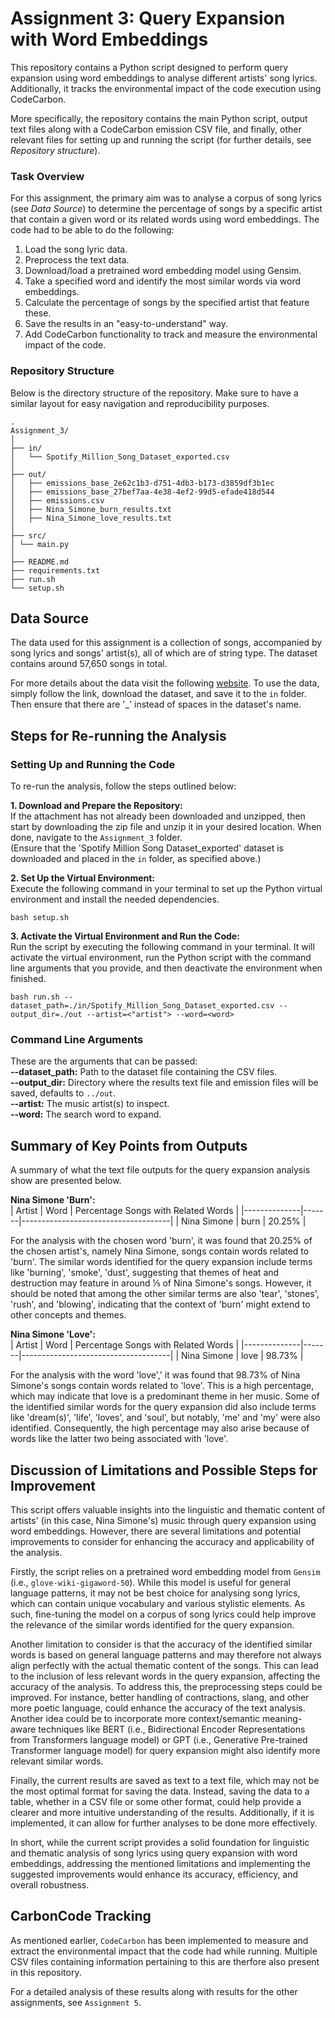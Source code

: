 # Assignment 3: Query Expansion with Word Embeddings
This repository contains a Python script designed to perform query expansion using word embeddings to analyse different artists' song lyrics. Additionally, it tracks the environmental impact of the code execution using CodeCarbon.

More specifically, the repository contains the main Python script, output text files along with a CodeCarbon emission CSV file, and finally, other relevant files for setting up and running the script (for further details, see *Repository structure*).

### Task Overview
For this assignment, the primary aim was to analyse a corpus of song lyrics (see *Data Source*) to determine the percentage of songs by a specific artist that contain a given word or its related words using word embeddings. The code had to be able to do the following:  
1. Load the song lyric data.
2. Preprocess the text data.
3. Download/load a pretrained word embedding model using Gensim.
4. Take a specified word and identify the most similar words via word embeddings.
5. Calculate the percentage of songs by the specified artist that feature these.
6. Save the results in an "easy-to-understand" way.
7. Add CodeCarbon functionality to track and measure the environmental impact of the code.  

### Repository Structure
Below is the directory structure of the repository. Make sure to have a similar layout for easy navigation and reproducibility purposes.  
```
.
Assignment_3/
│
├── in/
│   └── Spotify_Million_Song_Dataset_exported.csv
│
├── out/
│   ├── emissions_base_2e62c1b3-d751-4db3-b173-d3859df3b1ec
│   ├── emissions_base_27bef7aa-4e38-4ef2-99d5-efade418d544
│   ├── emissions.csv
│   ├── Nina_Simone_burn_results.txt
│   ├── Nina_Simone_love_results.txt
│
├── src/
│ └── main.py
│
├── README.md
├── requirements.txt
├── run.sh
└── setup.sh
```

## Data Source
The data used for this assignment is a collection of songs, accompanied by song lyrics and songs' artist(s), all of which are of string type. The dataset contains around 57,650 songs in total.

For more details about the data visit the following [website](https://www.kaggle.com/datasets/joebeachcapital/57651-spotify-songs). To use the data, simply follow the link, download the dataset, and save it to the `in` folder. Then ensure that there are '_' instead of spaces in the dataset's name.

## Steps for Re-running the Analysis
### Setting Up and Running the Code
To re-run the analysis, follow the steps outlined below:

**1. Download and Prepare the Repository:**  
If the attachment has not already been downloaded and unzipped, then start by downloading the zip file and unzip it in your desired location. When done, navigate to the `Assignment_3` folder.  
(Ensure that the 'Spotify Million Song Dataset_exported' dataset is downloaded and placed in the `in` folder, as specified above.)

**2. Set Up the Virtual Environment:**  
Execute the following command in your terminal to set up the Python virtual environment and install the needed dependencies.
```
bash setup.sh 
```

**3. Activate the Virtual Environment and Run the Code:**  
Run the script by executing the following command in your terminal. It will activate the virtual environment, run the Python script with the command line arguments that you provide, and then deactivate the environment when finished.
```
bash run.sh --dataset_path=./in/Spotify_Million_Song_Dataset_exported.csv --output_dir=./out --artist=<"artist"> --word=<word>
```

### Command Line Arguments
These are the arguments that can be passed:  
**--dataset_path:** Path to the dataset file containing the CSV files.  
**--output_dir:** Directory where the results text file and emission files will be saved, defaults to `../out`.  
**--artist:** The music artist(s) to inspect.  
**--word:** The search word to expand.  

## Summary of Key Points from Outputs
A summary of what the text file outputs for the query expansion analysis show are presented below.  

**Nina Simone 'Burn':**  
| Artist       | Word  | Percentage Songs with Related Words |
|--------------|-------|-------------------------------------|
| Nina Simone  | burn  | 20.25%                              |  

For the analysis with the chosen word 'burn', it was found that 20.25% of the chosen artist's, namely Nina Simone, songs contain words related to 'burn'. The similar words identified for the query expansion include terms like 'burning', 'smoke', 'dust', suggesting that themes of heat and destruction may feature in around ⅕ of Nina Simone's songs. However, it should be noted that among the other similar terms are also 'tear', 'stones', 'rush', and 'blowing', indicating that the context of 'burn' might extend to other concepts and themes.

**Nina Simone 'Love':**  
| Artist       | Word  | Percentage Songs with Related Words |
|--------------|-------|-------------------------------------|
| Nina Simone  | love  | 98.73%                              |  

For the analysis with the word 'love',' it was found that 98.73% of Nina Simone's songs contain words related to 'love'. This is a high percentage, which may indicate that love is a predominant theme in her music. Some of the identified similar words for the query expansion did also include terms like 'dream(s)', 'life', 'loves', and 'soul', but notably, 'me' and 'my' were also identified. Consequently, the high percentage may also arise because of words like the latter two being associated with 'love'.

## Discussion of Limitations and Possible Steps for Improvement  
This script offers valuable insights into the linguistic and thematic content of artists' (in this case, Nina Simone's) music through query expansion using word embeddings. However, there are several limitations and potential improvements to consider for enhancing the accuracy and applicability of the analysis.

Firstly, the script relies on a pretrained word embedding model from `Gensim` (i.e., `glove-wiki-gigaword-50`). While this model is useful for general language patterns, it may not be best choice for analysing song lyrics, which can contain unique vocabulary and various stylistic elements. As such, fine-tuning the model on a corpus of song lyrics could help improve the relevance of the similar words identified for the query expansion.

Another limitation to consider is that the accuracy of the identified similar words is based on general language patterns and may therefore not always align perfectly with the actual thematic content of the songs. This can lead to the inclusion of less relevant words in the query expansion, affecting the accuracy of the analysis. To address this, the preprocessing steps could be improved. For instance, better handling of contractions, slang, and other more poetic language, could enhance the accuracy of the text analysis. Another idea could be to incorporate more context/semantic meaning-aware techniques like BERT (i.e., Bidirectional Encoder Representations from Transformers language model) or GPT (i.e., Generative Pre-trained Transformer language model) for query expansion might also identify more relevant similar words.

Finally, the current results are saved as text to a text file, which may not be the most optimal format for saving the data. Instead, saving the data to a table, whether in a CSV file or some other format, could help provide a clearer and more intuitive understanding of the results. Additionally, if it is implemented, it can allow for further analyses to be done more effectively.

In short, while the current script provides a solid foundation for linguistic and thematic analysis of song lyrics using query expansion with word embeddings, addressing the mentioned limitations and implementing the suggested improvements would enhance its accuracy, efficiency, and overall robustness.

## CarbonCode Tracking
As mentioned earlier, `CodeCarbon` has been implemented to measure and extract the environmental impact that the code had while running. Multiple CSV files containing information pertaining to this are therfore also present in this repository.  

For a detailed analysis of these results along with results for the other assignments, see `Assignment 5`.